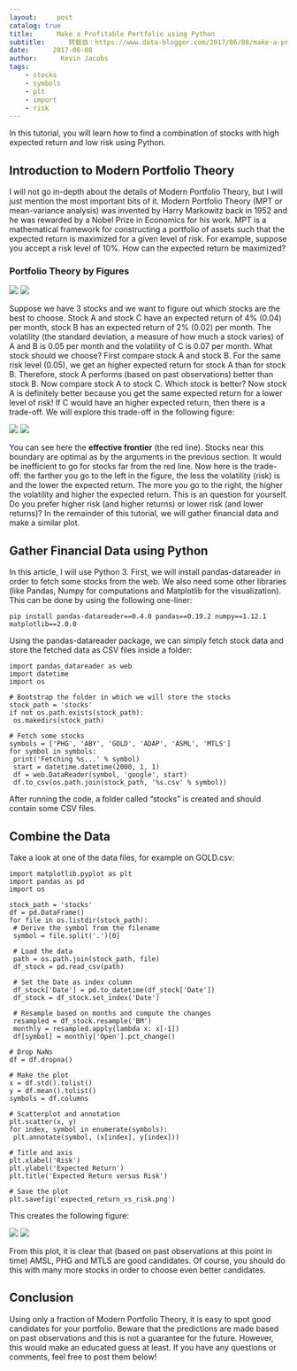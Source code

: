 ```yaml
---
layout:     post
catalog: true
title:      Make a Profitable Portfolio using Python
subtitle:      转载自：https://www.data-blogger.com/2017/06/08/make-a-profitable-portfolio-with-python/
date:      2017-06-08
author:      Kevin Jacobs
tags:
    - stocks
    - symbols
    - plt
    - import
    - risk
---
```


In this tutorial, you will learn how to find a combination of stocks with high expected return and low risk using Python.



## Introduction to Modern Portfolio Theory

I will not go in-depth about the details of Modern Portfolio Theory, but I will just mention the most important bits of it. Modern Portfolio Theory (MPT or mean-variance analysis) was invented by Harry Markowitz back in 1952 and he was rewarded by a Nobel Prize in Economics for his work. MPT is a mathematical framework for constructing a portfolio of assets such that the expected return is maximized for a given level of risk. For example, suppose you accept a risk level of 10%. How can the expected return be maximized?

### Portfolio Theory by Figures

![](https://www.data-blogger.com/wp-content/uploads/2017/06/stocks_example_1-768x528.png)
![](https://www.data-blogger.com/wp-content/uploads/2017/06/stocks_example_1-768x528.png)


Suppose we have 3 stocks and we want to figure out which stocks are the best to choose. Stock A and stock C have an expected return of 4% (0.04) per month, stock B has an expected return of 2% (0.02) per month. The volatility (the standard deviation, a measure of how much a stock varies) of A and B is 0.05 per month and the volatility of C is 0.07 per month. What stock should we choose? First compare stock A and stock B. For the same risk level (0.05), we get an higher expected return for stock A than for stock B. Therefore, stock A performs (based on past observations) better than stock B. Now compare stock A to stock C. Which stock is better? Now stock A is definitely better because you get the same expected return for a lower level of risk! If C would have an higher expected return, then there is a trade-off. We will explore this trade-off in the following figure:

![](https://www.data-blogger.com/wp-content/uploads/2017/06/stocks-effective-frontier-768x528.png)
![](https://www.data-blogger.com/wp-content/uploads/2017/06/stocks-effective-frontier-768x528.png)


You can see here the **effective frontier** (the red line). Stocks near this boundary are optimal as by the arguments in the previous section. It would be inefficient to go for stocks far from the red line. Now here is the trade-off: the farther you go to the left in the figure, the less the volatility (risk) is and the lower the expected return. The more you go to the right, the higher the volatility and higher the expected return. This is an question for yourself. Do you prefer higher risk (and higher returns) or lower risk (and lower returns)? In the remainder of this tutorial, we will gather financial data and make a similar plot.

## Gather Financial Data using Python

In this article, I will use Python 3. First, we will install pandas-datareader in order to fetch some stocks from the web. We also need some other libraries (like Pandas, Numpy for computations and Matplotlib for the visualization). This can be done by using the following one-liner:

```
pip install pandas-datareader==0.4.0 pandas==0.19.2 numpy==1.12.1 matplotlib==2.0.0
```

Using the pandas-datareader package, we can simply fetch stock data and store the fetched data as CSV files inside a folder:

```
import pandas_datareader as web
import datetime
import os

# Bootstrap the folder in which we will store the stocks
stock_path = 'stocks'
if not os.path.exists(stock_path):
 os.makedirs(stock_path)

# Fetch some stocks
symbols = ['PHG', 'ABY', 'GOLD', 'ADAP', 'ASML', 'MTLS']
for symbol in symbols:
 print('Fetching %s...' % symbol)
 start = datetime.datetime(2000, 1, 1)
 df = web.DataReader(symbol, 'google', start)
 df.to_csv(os.path.join(stock_path, '%s.csv' % symbol))
```

After running the code, a folder called “stocks” is created and should contain some CSV files.

 

## Combine the Data

Take a look at one of the data files, for example on GOLD.csv:

```
import matplotlib.pyplot as plt
import pandas as pd
import os

stock_path = 'stocks'
df = pd.DataFrame()
for file in os.listdir(stock_path):
 # Derive the symbol from the filename
 symbol = file.split('.')[0]

 # Load the data
 path = os.path.join(stock_path, file)
 df_stock = pd.read_csv(path)

 # Set the Date as index column
 df_stock['Date'] = pd.to_datetime(df_stock['Date'])
 df_stock = df_stock.set_index('Date')

 # Resample based on months and compute the changes
 resampled = df_stock.resample('BM')
 monthly = resampled.apply(lambda x: x[-1])
 df[symbol] = monthly['Open'].pct_change()

# Drop NaNs
df = df.dropna()

# Make the plot
x = df.std().tolist()
y = df.mean().tolist()
symbols = df.columns

# Scatterplot and annotation
plt.scatter(x, y)
for index, symbol in enumerate(symbols):
 plt.annotate(symbol, (x[index], y[index]))

# Title and axis
plt.xlabel('Risk')
plt.ylabel('Expected Return')
plt.title('Expected Return versus Risk')

# Save the plot
plt.savefig('expected_return_vs_risk.png')
```

This creates the following figure:

![](https://www.data-blogger.com/wp-content/uploads/2017/06/expected_return_vs_risk.png)
![](https://www.data-blogger.com/wp-content/uploads/2017/06/expected_return_vs_risk.png)


From this plot, it is clear that (based on past observations at this point in time) AMSL, PHG and MTLS are good candidates. Of course, you should do this with many more stocks in order to choose even better candidates.

## Conclusion

Using only a fraction of Modern Portfolio Theory, it is easy to spot good candidates for your portfolio. Beware that the predictions are made based on past observations and this is not a guarantee for the future. However, this would make an educated guess at least. If you have any questions or comments, feel free to post them below!



 
